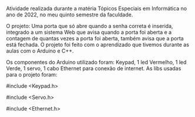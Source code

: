 Atividade realizada durante a matéria Tópicos Especiais em Informática no ano de 2022, no meu quinto semestre da faculdade.

O projeto: Uma porta que só abre quando a senha correta é inserida, 
integrado a um sistema Web que avisa quando a porta foi aberta e a contagem de quantas vezes a porta foi aberta, 
também avisa que a porta está fechada.
O projeto foi feito com o aprendizado que tivemos durante as aulas com o Arduino e C++.

Os componentes do Arduino utilizado foram: Keypad, 1 led Vermelho, 1 led Verde, 1 servo, 1 cabo Ethernet para conexão de internet.
As libs usadas para o projeto foram: 

#include <Keypad.h>  

#include <Servo.h>

#include <Ethernet.h>
